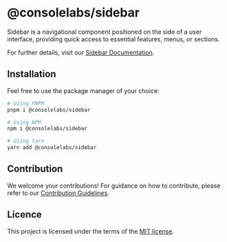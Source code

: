 # @consolelabs/sidebar

Sidebar is a navigational component positioned on the side of a user interface,
providing quick access to essential features, menus, or sections.

For further details, visit our
[Sidebar Documentation](https://web-design-system-consolelabs.vercel.app/?path=/story/ui-sidebar--default).

## Installation

Feel free to use the package manager of your choice:

```sh
# Using PNPM
pnpm i @consolelabs/sidebar

# Using NPM
npm i @consolelabs/sidebar

# Using Yarn
yarn add @consolelabs/sidebar
```

## Contribution

We welcome your contributions! For guidance on how to contribute, please refer
to our [Contribution Guidelines](/CONTRIBUTING.md).

## Licence

This project is licensed under the terms of the
[MIT license](https://choosealicense.com/licenses/mit/).
